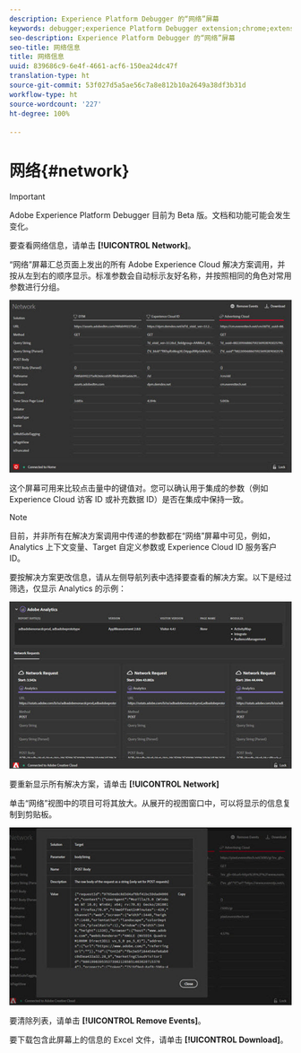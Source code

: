 ```yaml
---
description: Experience Platform Debugger 的“网络”屏幕
keywords: debugger;experience Platform Debugger extension;chrome;extension;network;information
seo-description: Experience Platform Debugger 的“网络”屏幕
seo-title: 网络信息
title: 网络信息
uuid: 839686c9-6e4f-4661-acf6-150ea24dc47f
translation-type: ht
source-git-commit: 53f027d5a5ae56c7a8e812b10a2649a38df3b31d
workflow-type: ht
source-wordcount: '227'
ht-degree: 100%

---
```



# 网络{#network}

>[!IMPORTANT]
>
>Adobe Experience Platform Debugger 目前为 Beta 版。文档和功能可能会发生变化。

要查看网络信息，请单击 **[!UICONTROL Network]**。

“网络”屏幕汇总页面上发出的所有 Adobe Experience Cloud 解决方案调用，并按从左到右的顺序显示。标准参数会自动标示友好名称，并按照相同的角色对常用参数进行分组。

![](assets/network.jpg)

这个屏幕可用来比较点击量中的键值对。您可以确认用于集成的参数（例如 Experience Cloud 访客 ID 或补充数据 ID）是否在集成中保持一致。

>[!NOTE]
>
>目前，并非所有在解决方案调用中传递的参数都在“网络”屏幕中可见，例如，Analytics 上下文变量、Target 自定义参数或 Experience Cloud ID 服务客户 ID。

要按解决方案更改信息，请从左侧导航列表中选择要查看的解决方案。以下是经过筛选，仅显示 Analytics 的示例：

![](assets/network-analytics.jpg)

要重新显示所有解决方案，请单击 **[!UICONTROL Network]**

单击“网络”视图中的项目可将其放大。从展开的视图窗口中，可以将显示的信息复制到剪贴板。

![](assets/network-expand.jpg)

<!--Use the icon at the top of each column to copy the server call URL to your clipboard, where you can paste it into another document for reference or debugging purposes.

![](assets/copy.jpg)-->

要清除列表，请单击 **[!UICONTROL Remove Events]**。

要下载包含此屏幕上的信息的 Excel 文件，请单击 **[!UICONTROL Download]**。